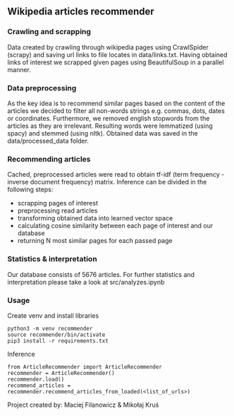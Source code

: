 ## Wikipedia articles recommender

### Crawling and scrapping
Data created by crawling through wikipedia pages using CrawlSpider (scrapy) and saving url links to file locates in data/links.txt.
Having obtained links of interest we scrapped given pages using BeautifulSoup in a parallel manner.
### Data preprocessing 
As the key idea is to recommend similar pages based on the content of the articles we decided to filter all non-words strings e.g. commas, dots, dates or coordinates.
Furthermore, we removed english stopwords from the articles as they are irrelevant. Resulting words were lemmatized (using spacy) and stemmed (using nltk). Obtained data was saved in the data/processed_data folder.
### Recommending articles
Cached, preprocessed articles were read to obtain tf-idf (term frequency - inverse document frequency) matrix. Inference can be divided in the following steps:
* scrapping pages of interest 
* preprocessing read articles
* transforming obtained data into learned vector space
* calculating cosine similarity between each page of interest and our database
* returning N most similar pages for each passed page

### Statistics  & interpretation
Our database consists of 5676 articles. For further statistics and interpretation please take a look at src/analyzes.ipynb
### Usage 
Create venv and install libraries
```
python3 -m venv recommender 
source recommender/bin/activate
pip3 install -r requirements.txt
```
Inference 
```
from ArticleRecommender import ArticleRecommender
recommender = ArticleRecommender()
recommender.load()
recommend_articles = recommender.recommend_articles_from_loaded(<list_of_urls>)
```
Project created by: Maciej Filanowicz & Mikołaj Kruś


